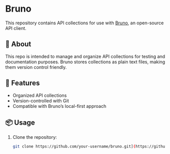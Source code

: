 # Bruno

This repository contains API collections for use with [Bruno](https://www.usebruno.com/), an open-source API client.

## 📁 About

This repo is intended to manage and organize API collections for testing and documentation purposes. Bruno stores collections as plain text files, making them version control friendly.

## 🚀 Features

- Organized API collections
- Version-controlled with Git
- Compatible with Bruno’s local-first approach

## 📦 Usage

1. Clone the repository:
   ```bash
   git clone https://github.com/your-username/bruno.git](https://github.com/PremkumarDivakaran/Bruno_Collection
